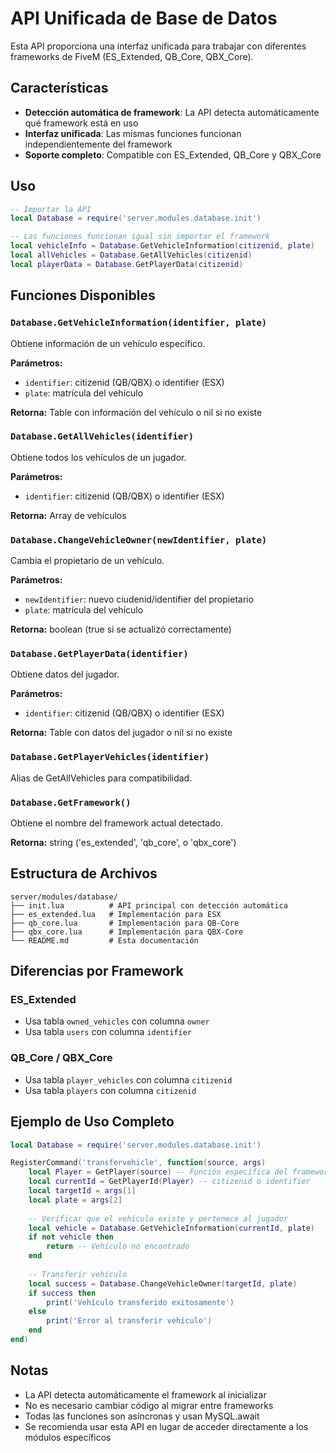# API Unificada de Base de Datos

Esta API proporciona una interfaz unificada para trabajar con diferentes frameworks de FiveM (ES_Extended, QB_Core, QBX_Core).

## Características

- **Detección automática de framework**: La API detecta automáticamente qué framework está en uso
- **Interfaz unificada**: Las mismas funciones funcionan independientemente del framework
- **Soporte completo**: Compatible con ES_Extended, QB_Core y QBX_Core

## Uso

```lua
-- Importar la API
local Database = require('server.modules.database.init')

-- Las funciones funcionan igual sin importar el framework
local vehicleInfo = Database.GetVehicleInformation(citizenid, plate)
local allVehicles = Database.GetAllVehicles(citizenid)
local playerData = Database.GetPlayerData(citizenid)
```

## Funciones Disponibles

### `Database.GetVehicleInformation(identifier, plate)`
Obtiene información de un vehículo específico.

**Parámetros:**
- `identifier`: citizenid (QB/QBX) o identifier (ESX)
- `plate`: matrícula del vehículo

**Retorna:** Table con información del vehículo o nil si no existe

### `Database.GetAllVehicles(identifier)`
Obtiene todos los vehículos de un jugador.

**Parámetros:**
- `identifier`: citizenid (QB/QBX) o identifier (ESX)

**Retorna:** Array de vehículos

### `Database.ChangeVehicleOwner(newIdentifier, plate)`
Cambia el propietario de un vehículo.

**Parámetros:**
- `newIdentifier`: nuevo ciudenid/identifier del propietario
- `plate`: matrícula del vehículo

**Retorna:** boolean (true si se actualizó correctamente)

### `Database.GetPlayerData(identifier)`
Obtiene datos del jugador.

**Parámetros:**
- `identifier`: citizenid (QB/QBX) o identifier (ESX)

**Retorna:** Table con datos del jugador o nil si no existe

### `Database.GetPlayerVehicles(identifier)`
Alias de GetAllVehicles para compatibilidad.

### `Database.GetFramework()`
Obtiene el nombre del framework actual detectado.

**Retorna:** string ('es_extended', 'qb_core', o 'qbx_core')

## Estructura de Archivos

```
server/modules/database/
├── init.lua          # API principal con detección automática
├── es_extended.lua   # Implementación para ESX
├── qb_core.lua       # Implementación para QB-Core
├── qbx_core.lua      # Implementación para QBX-Core
└── README.md         # Esta documentación
```

## Diferencias por Framework

### ES_Extended
- Usa tabla `owned_vehicles` con columna `owner`
- Usa tabla `users` con columna `identifier`

### QB_Core / QBX_Core
- Usa tabla `player_vehicles` con columna `citizenid`
- Usa tabla `players` con columna `citizenid`

## Ejemplo de Uso Completo

```lua
local Database = require('server.modules.database.init')

RegisterCommand('transfervehicle', function(source, args)
    local Player = GetPlayer(source) -- Función específica del framework
    local currentId = GetPlayerId(Player) -- citizenid o identifier
    local targetId = args[1]
    local plate = args[2]
    
    -- Verificar que el vehículo existe y pertenece al jugador
    local vehicle = Database.GetVehicleInformation(currentId, plate)
    if not vehicle then
        return -- Vehículo no encontrado
    end
    
    -- Transferir vehículo
    local success = Database.ChangeVehicleOwner(targetId, plate)
    if success then
        print('Vehículo transferido exitosamente')
    else
        print('Error al transferir vehículo')
    end
end)
```

## Notas

- La API detecta automáticamente el framework al inicializar
- No es necesario cambiar código al migrar entre frameworks
- Todas las funciones son asíncronas y usan MySQL.await
- Se recomienda usar esta API en lugar de acceder directamente a los módulos específicos 